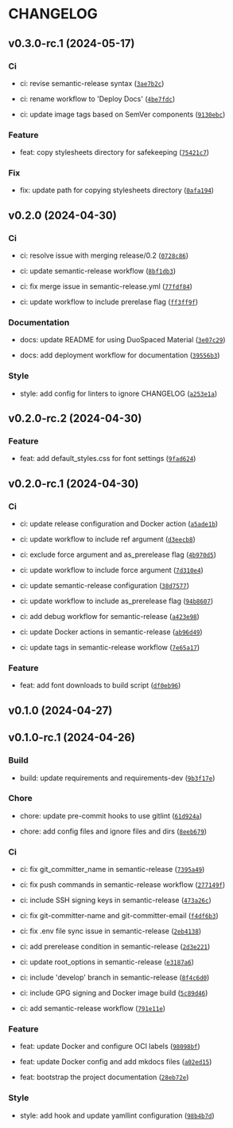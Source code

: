 # CHANGELOG



## v0.3.0-rc.1 (2024-05-17)

### Ci

* ci: revise semantic-release syntax ([`3ae7b2c`](https://github.com/zhang-jia-rong/duospaced-mkdocs-material/commit/3ae7b2c419a5ba069a83907631b4d598a0c3bc11))

* ci: rename workflow to &#39;Deploy Docs&#39; ([`4be7fdc`](https://github.com/zhang-jia-rong/duospaced-mkdocs-material/commit/4be7fdc7ee6f5eda326f4377561cfc4c5632dfc6))

* ci: update image tags based on SemVer components ([`9130ebc`](https://github.com/zhang-jia-rong/duospaced-mkdocs-material/commit/9130ebc0bd51eb3106f91ebddce2226278901d77))

### Feature

* feat: copy stylesheets directory for safekeeping ([`75421c7`](https://github.com/zhang-jia-rong/duospaced-mkdocs-material/commit/75421c744f704f5fdfd291fca348d97bf6f39083))

### Fix

* fix: update path for copying stylesheets directory ([`0afa194`](https://github.com/zhang-jia-rong/duospaced-mkdocs-material/commit/0afa194bb61b9f5656692a7ac060dc01a715cbd7))


## v0.2.0 (2024-04-30)

### Ci

* ci: resolve issue with merging release/0.2 ([`0728c86`](https://github.com/zhang-jia-rong/duospaced-mkdocs-material/commit/0728c86e65d5ad79bb40750906141434a54511c8))

* ci: update semantic-release workflow ([`8bf1db3`](https://github.com/zhang-jia-rong/duospaced-mkdocs-material/commit/8bf1db3f8bc8f202214aaf56f0645abd3590c1ce))

* ci: fix merge issue in semantic-release.yml ([`77fdf84`](https://github.com/zhang-jia-rong/duospaced-mkdocs-material/commit/77fdf849762c9a10318650e47166fb0f579b2ebf))

* ci: update workflow to include prerelase flag ([`ff3ff9f`](https://github.com/zhang-jia-rong/duospaced-mkdocs-material/commit/ff3ff9fb2b3b75720126ffcab7fc5575c4323c2b))

### Documentation

* docs: update README for using DuoSpaced Material ([`3e07c29`](https://github.com/zhang-jia-rong/duospaced-mkdocs-material/commit/3e07c29b13fa74f8db822797261d1193aa62b303))

* docs: add deployment workflow for documentation ([`39556b3`](https://github.com/zhang-jia-rong/duospaced-mkdocs-material/commit/39556b3a881f3773592e9cb93f8f81a24a489e8a))

### Style

* style: add config for linters to ignore CHANGELOG ([`a253e1a`](https://github.com/zhang-jia-rong/duospaced-mkdocs-material/commit/a253e1a964d1881795bcf8fcab9ca79cda2c7c03))


## v0.2.0-rc.2 (2024-04-30)

### Feature

* feat: add default_styles.css for font settings ([`9fad624`](https://github.com/zhang-jia-rong/duospaced-mkdocs-material/commit/9fad624d8d175f7c68dff3c9a4ecd07620153bec))


## v0.2.0-rc.1 (2024-04-30)

### Ci

* ci: update release configuration and Docker action ([`a5ade1b`](https://github.com/zhang-jia-rong/duospaced-mkdocs-material/commit/a5ade1b1e4fb346d9b87f149c794a16f8a4502bf))

* ci: update workflow to include ref argument ([`d3eecb8`](https://github.com/zhang-jia-rong/duospaced-mkdocs-material/commit/d3eecb82003e4035f252c49d1ef39d7627869e60))

* ci: exclude force argument and as_prerelease flag ([`4b970d5`](https://github.com/zhang-jia-rong/duospaced-mkdocs-material/commit/4b970d50b3b343b559df391f85a398d7767b175d))

* ci: update workflow to include force argument ([`7d310e4`](https://github.com/zhang-jia-rong/duospaced-mkdocs-material/commit/7d310e4d5467a878ca595851edb9f77dd8a6cb1a))

* ci: update semantic-release configuration ([`38d7577`](https://github.com/zhang-jia-rong/duospaced-mkdocs-material/commit/38d7577164396ac6bf49ad93d86d1ecdaee6bc00))

* ci: update workflow to include as_prerelease flag ([`94b8607`](https://github.com/zhang-jia-rong/duospaced-mkdocs-material/commit/94b86079700c5937be1c32bc5042adec947371c5))

* ci: add debug workflow for semantic-release ([`a423e98`](https://github.com/zhang-jia-rong/duospaced-mkdocs-material/commit/a423e982b34e1698f7965043cc689973af3f8c88))

* ci: update Docker actions in semantic-release ([`ab96d49`](https://github.com/zhang-jia-rong/duospaced-mkdocs-material/commit/ab96d49deca20b337b3648cd6394a2184f859db1))

* ci: update tags in semantic-release workflow ([`7e65a17`](https://github.com/zhang-jia-rong/duospaced-mkdocs-material/commit/7e65a17d9f709b8b7dea5e93725675d020816faa))

### Feature

* feat: add font downloads to build script ([`df0eb96`](https://github.com/zhang-jia-rong/duospaced-mkdocs-material/commit/df0eb9697fa1ae1ca8c58790239e19280a36de28))


## v0.1.0 (2024-04-27)


## v0.1.0-rc.1 (2024-04-26)

### Build

* build: update requirements and requirements-dev ([`9b3f17e`](https://github.com/zhang-jia-rong/duospaced-mkdocs-material/commit/9b3f17e182f6d68e973cca46d966181d77a754c8))

### Chore

* chore: update pre-commit hooks to use gitlint ([`61d924a`](https://github.com/zhang-jia-rong/duospaced-mkdocs-material/commit/61d924a0124d589e91c9807d848467bab8bd9262))

* chore: add config files and ignore files and dirs ([`8eeb679`](https://github.com/zhang-jia-rong/duospaced-mkdocs-material/commit/8eeb6798d256aeae5d6889289e70e9a18ae435ab))

### Ci

* ci: fix git_committer_name in semantic-release ([`7395a49`](https://github.com/zhang-jia-rong/duospaced-mkdocs-material/commit/7395a4919991cd494ae11e2b49124df37f0bb538))

* ci: fix push commands in semantic-release workflow ([`277149f`](https://github.com/zhang-jia-rong/duospaced-mkdocs-material/commit/277149fd2e0e735df1b618144a5923621af7aaa1))

* ci: include SSH signing keys in semantic-release ([`473a26c`](https://github.com/zhang-jia-rong/duospaced-mkdocs-material/commit/473a26c678ecd49be6ebd0ffd41c5aa6b08cbff9))

* ci: fix git-committer-name and git-committer-email ([`f4df6b3`](https://github.com/zhang-jia-rong/duospaced-mkdocs-material/commit/f4df6b33500515eea6aa1383421cb5bae6d21172))

* ci: fix .env file sync issue in semantic-release ([`2eb4138`](https://github.com/zhang-jia-rong/duospaced-mkdocs-material/commit/2eb4138aaef0963dca4125eaf289faeaed0798ef))

* ci: add prerelease condition in semantic-release ([`2d3e221`](https://github.com/zhang-jia-rong/duospaced-mkdocs-material/commit/2d3e2217587f5ac67d6370bae5c063fff5fe7426))

* ci: update root_options in semantic-release ([`e3187a6`](https://github.com/zhang-jia-rong/duospaced-mkdocs-material/commit/e3187a67e1615765cf16eab2d6835936896ca7be))

* ci: include &#39;develop&#39; branch in semantic-release ([`8f4c6d0`](https://github.com/zhang-jia-rong/duospaced-mkdocs-material/commit/8f4c6d01c4489ba522738cc3b84cd7cb30c4cec6))

* ci: include GPG signing and Docker image build ([`5c89d46`](https://github.com/zhang-jia-rong/duospaced-mkdocs-material/commit/5c89d46dba738b9cd158929bf99c3ba9b421ce63))

* ci: add semantic-release workflow ([`791e11e`](https://github.com/zhang-jia-rong/duospaced-mkdocs-material/commit/791e11e04f134e65594c33f25a9e9498081d5644))

### Feature

* feat: update Docker and configure OCI labels ([`98098bf`](https://github.com/zhang-jia-rong/duospaced-mkdocs-material/commit/98098bf97ab4c6b5aef150715df77f2a5055fe31))

* feat: update Docker config and add mkdocs files ([`a02ed15`](https://github.com/zhang-jia-rong/duospaced-mkdocs-material/commit/a02ed15afd6dcc824fb1c4d948f516657b7ca90a))

* feat: bootstrap the project documentation ([`28eb72e`](https://github.com/zhang-jia-rong/duospaced-mkdocs-material/commit/28eb72ef2333f900aa79f57a1d4d7e334a1d05e5))

### Style

* style: add hook and update yamllint configuration ([`98b4b7d`](https://github.com/zhang-jia-rong/duospaced-mkdocs-material/commit/98b4b7d404bbd6ec9930d6c49dfe3aa4d28a2c2a))
